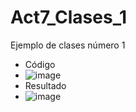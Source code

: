 # Act7_Clases_1
Ejemplo de clases número 1
- Código
- ![image](https://github.com/user-attachments/assets/caaac35d-5f07-4e78-80e7-cf14e7f882f0)
- Resultado
- ![image](https://github.com/user-attachments/assets/69893b47-8a32-4fee-8bfd-cf9aae019078)

